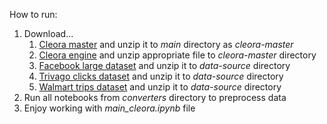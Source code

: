 How to run:
1. Download... 
   1. [Cleora master](https://github.com/Synerise/cleora) and unzip it to *main* directory as *cleora-master*
   2. [Cleora engine](https://github.com/Synerise/cleora/releases) and unzip appropriate file to *cleora-master* directory
   3. [Facebook large dataset](https://snap.stanford.edu/data/facebook-large-page-page-network.html) and unzip it to *data-source* directory
   4. [Trivago clicks dataset](https://www.cs.cornell.edu/~arb/data/trivago-clicks/) and unzip it to *data-source* directory
   5. [Walmart trips dataset](https://www.cs.cornell.edu/~arb/data/walmart-trips/) and unzip it to *data-source* directory
2. Run all notebooks from *converters* directory to preprocess data
3. Enjoy working with *main_cleora.ipynb* file